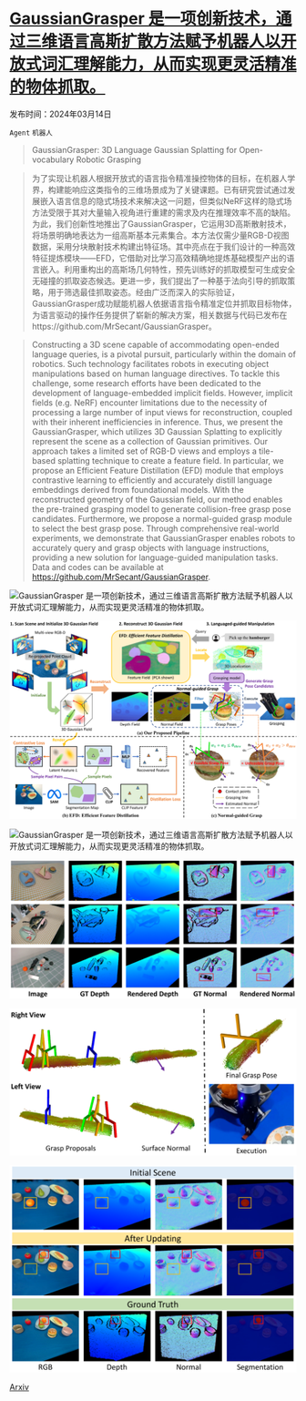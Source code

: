 # [GaussianGrasper 是一项创新技术，通过三维语言高斯扩散方法赋予机器人以开放式词汇理解能力，从而实现更灵活精准的物体抓取。](https://arxiv.org/abs/2403.09637)

发布时间：2024年03月14日

`Agent` `机器人`

> GaussianGrasper: 3D Language Gaussian Splatting for Open-vocabulary Robotic Grasping

> 为了实现让机器人根据开放式的语言指令精准操控物体的目标，在机器人学界，构建能响应这类指令的三维场景成为了关键课题。已有研究尝试通过发展嵌入语言信息的隐式场技术来解决这一问题，但类似NeRF这样的隐式场方法受限于其对大量输入视角进行重建的需求及内在推理效率不高的缺陷。为此，我们创新性地推出了GaussianGrasper，它运用3D高斯散射技术，将场景明确地表达为一组高斯基本元素集合。本方法仅需少量RGB-D视图数据，采用分块散射技术构建出特征场。其中亮点在于我们设计的一种高效特征提炼模块——EFD，它借助对比学习高效精确地提炼基础模型产出的语言嵌入。利用重构出的高斯场几何特性，预先训练好的抓取模型可生成安全无碰撞的抓取姿态候选。更进一步，我们提出了一种基于法向引导的抓取策略，用于筛选最佳抓取姿态。经由广泛而深入的实际验证，GaussianGrasper成功赋能机器人依据语言指令精准定位并抓取目标物体，为语言驱动的操作任务提供了崭新的解决方案，相关数据与代码已发布在https://github.com/MrSecant/GaussianGrasper。

> Constructing a 3D scene capable of accommodating open-ended language queries, is a pivotal pursuit, particularly within the domain of robotics. Such technology facilitates robots in executing object manipulations based on human language directives. To tackle this challenge, some research efforts have been dedicated to the development of language-embedded implicit fields. However, implicit fields (e.g. NeRF) encounter limitations due to the necessity of processing a large number of input views for reconstruction, coupled with their inherent inefficiencies in inference. Thus, we present the GaussianGrasper, which utilizes 3D Gaussian Splatting to explicitly represent the scene as a collection of Gaussian primitives. Our approach takes a limited set of RGB-D views and employs a tile-based splatting technique to create a feature field. In particular, we propose an Efficient Feature Distillation (EFD) module that employs contrastive learning to efficiently and accurately distill language embeddings derived from foundational models. With the reconstructed geometry of the Gaussian field, our method enables the pre-trained grasping model to generate collision-free grasp pose candidates. Furthermore, we propose a normal-guided grasp module to select the best grasp pose. Through comprehensive real-world experiments, we demonstrate that GaussianGrasper enables robots to accurately query and grasp objects with language instructions, providing a new solution for language-guided manipulation tasks. Data and codes can be available at https://github.com/MrSecant/GaussianGrasper.

![GaussianGrasper 是一项创新技术，通过三维语言高斯扩散方法赋予机器人以开放式词汇理解能力，从而实现更灵活精准的物体抓取。](../../../paper_images/2403.09637/x1.png)

![GaussianGrasper 是一项创新技术，通过三维语言高斯扩散方法赋予机器人以开放式词汇理解能力，从而实现更灵活精准的物体抓取。](../../../paper_images/2403.09637/x2.png)

![GaussianGrasper 是一项创新技术，通过三维语言高斯扩散方法赋予机器人以开放式词汇理解能力，从而实现更灵活精准的物体抓取。](../../../paper_images/2403.09637/x3.png)

![GaussianGrasper 是一项创新技术，通过三维语言高斯扩散方法赋予机器人以开放式词汇理解能力，从而实现更灵活精准的物体抓取。](../../../paper_images/2403.09637/x4.png)

![GaussianGrasper 是一项创新技术，通过三维语言高斯扩散方法赋予机器人以开放式词汇理解能力，从而实现更灵活精准的物体抓取。](../../../paper_images/2403.09637/x5.png)

![GaussianGrasper 是一项创新技术，通过三维语言高斯扩散方法赋予机器人以开放式词汇理解能力，从而实现更灵活精准的物体抓取。](../../../paper_images/2403.09637/x6.png)

[Arxiv](https://arxiv.org/abs/2403.09637)
